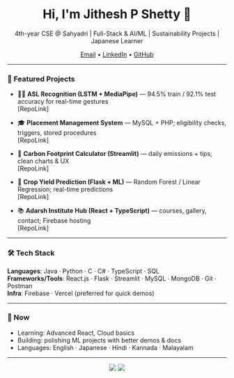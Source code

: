 <h1 align="center">Hi, I'm Jithesh P Shetty 👋</h1>
<p align="center">
  4th-year CSE @ Sahyadri | Full-Stack & AI/ML | Sustainability Projects | Japanese Learner
</p>

<p align="center">
  <a href="mailto:jitheshpshetty14@gmail.com">Email</a> •
  <a href="https://www.linkedin.com/in/jitheshpshetty/">LinkedIn</a> •
  <a href="https://github.com/Jithesh1122">GitHub</a>
</p>

---

### 🚀 Featured Projects
- 🧏‍♂️ **ASL Recognition (LSTM + MediaPipe)** — 94.5% train / 92.1% test accuracy for real-time gestures  
  [RepoLink]

- 🎓 **Placement Management System** — MySQL + PHP; eligibility checks, triggers, stored procedures  
  [RepoLink]

- 🌱 **Carbon Footprint Calculator (Streamlit)** — daily emissions + tips; clean charts & UX  
  [RepoLink]

- 🌾 **Crop Yield Prediction (Flask + ML)** — Random Forest / Linear Regression; real-time predictions  
  [RepoLink]

- 📚 **Adarsh Institute Hub (React + TypeScript)** — courses, gallery, contact; Firebase hosting  
  [RepoLink]

---

### 🛠️ Tech Stack
**Languages**: Java · Python · C · C# · TypeScript · SQL  
**Frameworks/Tools**: React.js · Flask · Streamlit · MySQL · MongoDB · Git · Postman  
**Infra**: Firebase · Vercel (preferred for quick demos)  

---

### 📍 Now
- Learning: Advanced React, Cloud basics  
- Building: polishing ML projects with better demos & docs  
- Languages: English · Japanese · Hindi · Kannada · Malayalam

---

<!-- last-updated: 2025-08-16 03:30 UTC -->

<p align="center">
  <!-- Stats cards (optional). Remove if you prefer minimal. -->
  <img src="https://github-readme-stats.vercel.app/api?username=Jithesh1122&show_icons=true" />
  <img src="https://github-readme-stats.vercel.app/api/top-langs/?username=Jithesh1122&layout=compact" />
</p>

